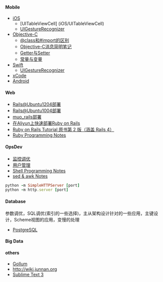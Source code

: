 #### Mobile
- [iOS](iOS/iOS_page)
    * [UITableViewCell] (iOS/UITableViewCell)
    * [UIGestureRecognizer](iOS/UIGestureRecognizer)
- [Objective-C](objc/ObjectiveC_page)
    * [@class和#import的区别](objc/class-import)
    * [Objective-C消息简明笔记](objc/obcj-message)
    * [Getter与Setter](objc/getter-setter)
    * [常量与变量](objc/const-var)
- [Swift](swift/swift-page)
    * [UIGestureRecognizer](swift/UIGestureRecognizer)
- [xCode](xCode_page)
- [Android](Android-page)

#### Web
- [Rails@Ubuntu1204部署](rails/rails-setup-ubuntu1204-06)
- [Rails@Ubuntu1004部署](rails/rails-setup-ubuntu1004)
- [muo_rails部署](rails/muo-rails-deploy)
- [在Aliyun上快速部署Ruby on Rails](https://ruby-china.org/topics/17553)
- [Ruby on Rails Tutorial 原书第 2 版（涵盖 Rails 4）](http://railstutorial-china.org/chapter1.html)
- [Ruby Programming Notes](ruby/ruby-notes)

#### OpsDev
- [监控调优](opsdev/monitorTuning)
- [用户管理](opsdev/userManager)
- [Shell Programming Notes](opsdev/shell-Notes)
- [sed & awk Notes](opsdev/sed-awk-notes)
```ruby
python -m SimpleHTTPServer [port]
python -m http.server [port]
```

#### Database
参数调优，SQL调优(索引的一些选择)，主从架构设计针对的一些应用，主键设计，Scheme视图的应用，变慢的处理 
- [PostgreSQL](pgsql/pgsql-page)

#### Big Data

#### others
- [Gollum](gollum)
- http://wiki.junnan.org
- [Sublime Text 3](others/SublimeText3)